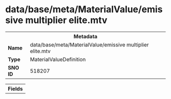 <h1>data/base/meta/MaterialValue/emissive multiplier elite.mtv</h1><table><tr><th colspan="100%">Metadata</th></tr><tr><td><b>Name</b></td><td>data/base/meta/MaterialValue/emissive multiplier elite.mtv</td></tr><tr><td><b>Type</b></td><td>MaterialValueDefinition</td></tr><tr><td><b>SNO ID</b></td><td>518207</td></tr></table>

<table><tr><th colspan="100%">Fields</th></tr></table>

